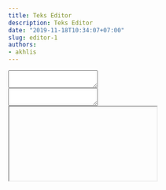 ```yaml
---
title: Teks Editor
description: Teks Editor
date: "2019-11-18T10:34:07+07:00"
slug: editor-1
authors:
- akhlis
---
```


<div class="main-holder">
    <div class="top-pane">
        <div class="box-1">
            <textarea id="html" class="language-html"></textarea>
        </div>
        <div class="drag-x"></div>
        <div class="box-2">
            <textarea id="css" class="language-css"></textarea>
        </div>
    </div>
    <div class="drag-y"></div>
    <div class="bottom-pane">
        <!-- Preview of the code -->
        <div class="iframe">
            <iframe id="preview" allow="autoplay" allowfullscreen></iframe>
        </div>
    </div>
</div>